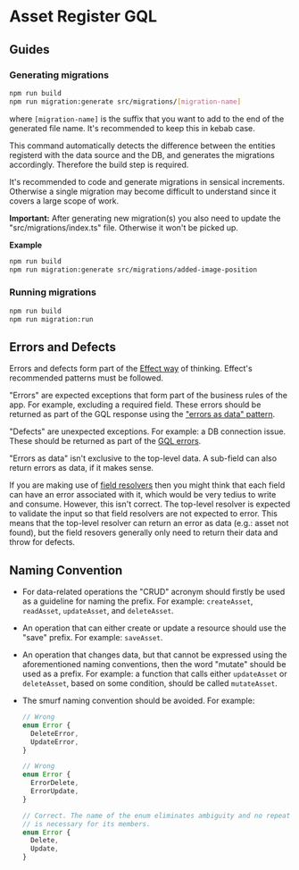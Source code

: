# Asset Register GQL

## Guides

### Generating migrations

```sh
npm run build
npm run migration:generate src/migrations/[migration-name]
```

where `[migration-name]` is the suffix that you want to add to the end of the
generated file name. It's recommended to keep this in kebab case.

This command automatically detects the difference between the entities registerd
with the data source and the DB, and generates the migrations accordingly.
Therefore the build step is required.

It's recommended to code and generate migrations in sensical increments.
Otherwise a single migration may become difficult to understand since it covers
a large scope of work.

**Important:** After generating new migration(s) you also need to update the
"src/migrations/index.ts" file. Otherwise it won't be picked up.

**Example**

```sh
npm run build
npm run migration:generate src/migrations/added-image-position
```

### Running migrations

```sh
npm run build
npm run migration:run
```

## Errors and Defects

Errors and defects form part of the
[Effect way](https://effect.website/docs/error-management/two-error-types/) of
thinking. Effect's recommended patterns must be followed.

"Errors" are expected exceptions that form part of the business rules of the
app. For example, excluding a required field. These errors should be returned
as part of the GQL response using the
["errors as data" pattern](https://www.apollographql.com/docs/graphos/schema-design/guides/errors-as-data-explained).

"Defects" are unexpected exceptions. For example: a DB connection issue. These
should be returned as part of the
[GQL errors](https://spec.graphql.org/October2021/#sec-Errors).

"Errors as data" isn't exclusive to the top-level data. A sub-field can also
return errors as data, if it makes sense.

If you are making use of
[field resolvers](https://medium.com/paypal-tech/graphql-resolvers-best-practices-cd36fdbcef55)
then you might think that each field can have an error associated with it, which
would be very tedius to write and consume. However, this isn't correct. The
top-level resolver is expected to validate the input so that field resolvers are
not expected to error. This means that the top-level resolver can return an
error as data (e.g.: asset not found), but the field resovers generally only
need to return their data and throw for defects.

## Naming Convention

- For data-related operations the "CRUD" acronym should firstly be used as a
  guideline for naming the prefix. For example: `createAsset`, `readAsset`,
  `updateAsset`, and `deleteAsset`.
- An operation that can either create or update a resource should use the "save"
  prefix. For example: `saveAsset`.
- An operation that changes data, but that cannot be expressed using the
  aforementioned naming conventions, then the word "mutate" should be used as a
  prefix. For example: a function that calls either `updateAsset` or
  `deleteAsset`, based on some condition, should be called `mutateAsset`.
- The smurf naming convention should be avoided. For example:

  ```typescript
  // Wrong
  enum Error {
    DeleteError,
    UpdateError,
  }

  // Wrong
  enum Error {
    ErrorDelete,
    ErrorUpdate,
  }

  // Correct. The name of the enum eliminates ambiguity and no repeated naming
  // is necessary for its members.
  enum Error {
    Delete,
    Update,
  }
  ```

